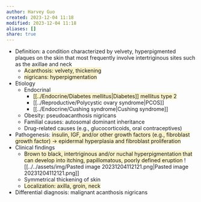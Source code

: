 ```yaml
---
author: Harvey Guo
created: 2023-12-04 11:18
modified: 2023-12-04 11:18
aliases: []
share: true
---
```


- Definition: a condition characterized by velvety, hyperpigmented plaques on the skin that most frequently involve intertriginous sites such as the axillae and neck
	- <span style="background:rgba(240, 200, 0, 0.2)">Acanthosis: velvety, thickening</span>
	- <span style="background:rgba(240, 200, 0, 0.2)">nigricans: hyperpigmentation</span>
- Etiology
	- Endocrinal
		- <span style="background:rgba(240, 200, 0, 0.2)">[[../Endocrine/Diabetes mellitus|Diabetes]] mellitus type 2</span>
		- [[../Reproductive/Polycystic ovary syndrome|PCOS]]
		- [[../Endocrine/Cushing syndrome|Cushing syndrome]]
	- Obesity: pseudoacanthosis nigricans 
	- Familial causes: autosomal dominant inheritance
	- Drug-related causes (e.g., glucocorticoids, oral contraceptives)
- Pathogenesis: <span style="background:rgba(240, 200, 0, 0.2)">insulin, IGF, and/or other growth factors (e.g., fibroblast growth factor) → epidermal hyperplasia and fibroblast proliferation</span>
- Clinical findings
	- <span style="background:rgba(240, 200, 0, 0.2)">Brown to black, intertriginous and/or nuchal hyperpigmentation that can develop into itching, papillomatous, poorly defined eruption</span> ![[../../assets/img/Pasted image 20231204112121.png|Pasted image 20231204112121.png]]
	- Symmetrical thickening of skin
	- <span style="background:rgba(240, 200, 0, 0.2)">Localization: axilla, groin, neck</span>
- Differential diagnosis: malignant acanthosis nigricans
